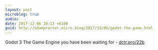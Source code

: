 ```yaml
---
layout: post
microblog: true
audio: 
date: 2017-12-06 10:13 +0100
guid: http://adamprocter.micro.blog/2017/12/06/godot-the-game.html
---
```

Godot 3 The Game Engine you have been waiting for - [dctr.pro/22b](http://dctr.pro/22b)
